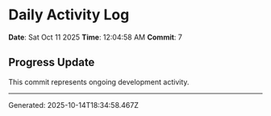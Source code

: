 # Daily Activity Log

**Date**: Sat Oct 11 2025
**Time**: 12:04:58 AM
**Commit**: 7

## Progress Update

This commit represents ongoing development activity.

---
Generated: 2025-10-14T18:34:58.467Z
